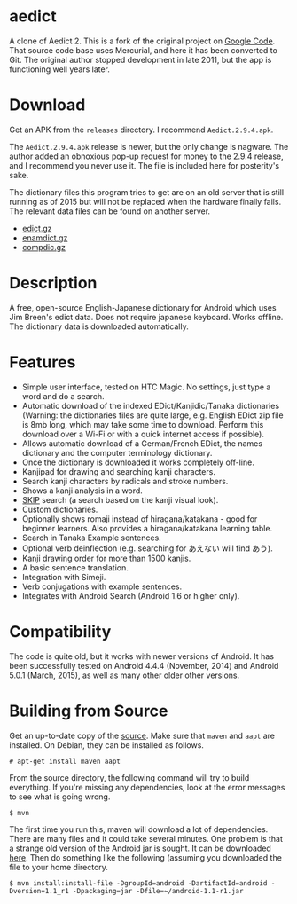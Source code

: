 # aedict

A clone of Aedict 2.  This is a fork of the original project on [Google Code](https://code.google.com/p/aedict/).  That source code base uses Mercurial, and here it has been converted to Git.  The original author stopped development in late 2011, but the app is functioning well years later.

# Download

Get an APK from the `releases` directory.  I recommend `Aedict.2.9.4.apk`.

The `Aedict.2.9.4.apk` release is newer, but the only change is nagware.  The author added an obnoxious pop-up request for money to the 2.9.4 release, and I recommend you never use it.  The file is included here for posterity's sake.

The dictionary files this program tries to get are on an old server that is still running as of 2015 but will not be replaced when the hardware finally fails.  The relevant data files can be found on another server.

* [edict.gz](ftp://ftp.edrdg.org/pub/Nihongo/edict.gz)
* [enamdict.gz](ftp://ftp.edrdg.org/pub/Nihongo/enamdict.gz)
* [compdic.gz](ftp://ftp.edrdg.org/pub/Nihongo/compdic.gz)

# Description

A free, open-source English-Japanese dictionary for Android which uses Jim Breen's edict data. Does not require japanese keyboard. Works offline. The dictionary data is downloaded automatically. 

# Features

* Simple user interface, tested on HTC Magic. No settings, just type a word and do a search.
* Automatic download of the indexed EDict/Kanjidic/Tanaka dictionaries (Warning: the dictionaries files are quite large, e.g. English EDict zip file is 8mb long, which may take some time to download. Perform this download over a Wi-Fi or with a quick internet access if possible).
* Allows automatic download of a German/French EDict, the names dictionary and the computer terminology dictionary.
* Once the dictionary is downloaded it works completely off-line.
* Kanjipad for drawing and searching kanji characters.
* Search kanji characters by radicals and stroke numbers.
* Shows a kanji analysis in a word.
* [SKIP](http://www.basic-japanese.com/Hilfsdateien/skipCode.html) search (a search based on the kanji visual look).
* Custom dictionaries.
* Optionally shows romaji instead of hiragana/katakana - good for beginner learners. Also provides a hiragana/katakana learning table.
* Search in Tanaka Example sentences.
* Optional verb deinflection (e.g. searching for あえない will find あう).
* Kanji drawing order for more than 1500 kanjis.
* A basic sentence translation.
* Integration with Simeji.
* Verb conjugations with example sentences.
* Integrates with Android Search (Android 1.6 or higher only).

# Compatibility

The code is quite old, but it works with newer versions of Android.  It has been successfully tested on Android 4.4.4 (November, 2014) and Android 5.0.1 (March, 2015), as well as many other older other versions.

# Building from Source

Get an up-to-date copy of the [source](https://github.com/dper/aedict).  Make sure that `maven` and `aapt` are installed.  On Debian, they can be installed as follows.

```
# apt-get install maven aapt
```

From the source directory, the following command will try to build everything.  If you're missing any dependencies, look at the error messages to see what is going wrong.

```
$ mvn
```

The first time you run this, maven will download a lot of dependencies.  There are many files and it could take several minutes.  One problem is that a strange old version of the Android jar is sought.  It can be downloaded [here](http://baka.sk/maven2/android/android/1.1-r1/).  Then do something like the following (assuming you downloaded the file to your home directory.

```
$ mvn install:install-file -DgroupId=android -DartifactId=android -Dversion=1.1_r1 -Dpackaging=jar -Dfile=~/android-1.1-r1.jar
```
